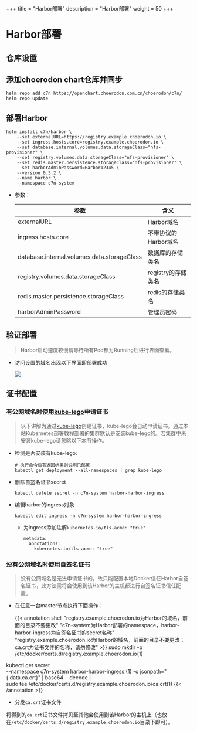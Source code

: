 +++
title = "Harbor部署"
description = "Harbor部署"
weight = 50
+++

# Harbor部署

## 仓库设置

## 添加choerodon chart仓库并同步

```
helm repo add c7n https://openchart.choerodon.com.cn/choerodon/c7n/
helm repo update
```

## 部署Harbor

```shell
helm install c7n/harbor \
    --set externalURL=https://registry.example.choerodon.io \
    --set ingress.hosts.core=registry.example.choerodon.io \
    --set database.internal.volumes.data.storageClass="nfs-provisioner" \
    --set registry.volumes.data.storageClass="nfs-provisioner" \
    --set redis.master.persistence.storageClass="nfs-provisioner" \
    --set harborAdminPassword=Harbor12345 \
    --version 0.3.2 \
    --name harbor \
    --namespace c7n-system
```

- 参数：

    参数 | 含义 
    --- |  --- 
    externalURL|Harbor域名
    ingress.hosts.core|不带协议的Harbor域名
    database.internal.volumes.data.storageClass|数据库的存储类名
    registry.volumes.data.storageClass|registry的存储类名
    redis.master.persistence.storageClass|redis的存储类名
    harborAdminPassword|管理员密码

## 验证部署

<blockquote class="note">
Harbor启动速度较慢请等待所有Pod都为Running后进行界面查看。
</blockquote>

- 访问设置的域名出现以下界面即部署成功

    ![](/docs/installation-configuration/image/harbor.png)

## 证书配置

### 有公网域名时使用[kube-lego](https://github.com/jetstack/kube-lego)申请证书

<blockquote class="note">
以下讲解为通过<a href="https://github.com/jetstack/kube-lego" target="_blank">kube-lego</a>创建证书，kube-lego会自动申请证书。通过本站Kubernetes部署教程部署的集群默认是安装kube-lego的。若集群中未安装kube-lego请忽略以下本节操作。
</blockquote>

- 检测是否安装有kube-lego:

    ```
    # 执行命令后有返回结果则说明已部署
    kubectl get deployment --all-namespaces | grep kube-lego
    ```

- 删除自签名证书secret

    ```
    kubectl delete secret -n c7n-system harbor-harbor-ingress
    ```

- 编辑harbor的ingress对象

    ```
    kubectl edit ingress -n c7n-system harbor-harbor-ingress
    ```

    - 为ingress添加注解`kubernetes.io/tls-acme: "true"`

        ```
        metadata:
          annotations:
            kubernetes.io/tls-acme: "true"
        ```

### 没有公网域名时使用自签名证书

<blockquote class="warning">
没有公网域名是无法申请证书的，故只能配置本地Docker信任Harbor自签名证书，此方法需将会使用到该Harbor的主机都进行自签名证书信任配置。
</blockquote>

- 在任意一台master节点执行下面操作：

    {{< annotation shell "registry.example.choerodon.io为Harbor的域名，前面的目录不要更改" "c7n-system为Harbor部署的namespace，harbor-harbor-ingress为自签名证书的secret名称" "registry.example.choerodon.io为Harbor的域名，前面的目录不要更改；ca.crt为证书文件的名称，请勿修改" >}}
sudo mkdir -p /etc/docker/certs.d/registry.example.choerodon.io(1)

kubectl get secret \
    --namespace c7n-system harbor-harbor-ingress \(1)
    -o jsonpath="{.data.ca\.crt}" | base64 --decode | \
    sudo tee /etc/docker/certs.d/registry.example.choerodon.io/ca.crt(1)
{{< /annotation >}}

- 分发`ca.crt`证书文件

将得到的`ca.crt`证书文件拷贝至其他会使用到该Harbor的主机上（也放在`/etc/docker/certs.d/registry.example.choerodon.io`目录下即可）。